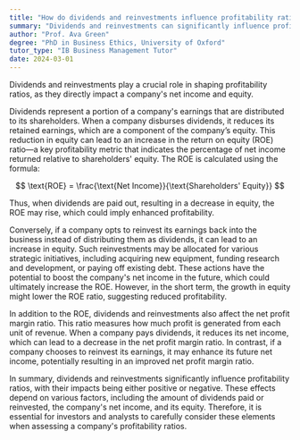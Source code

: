 ```yaml
---
title: "How do dividends and reinvestments influence profitability ratios?"
summary: "Dividends and reinvestments can significantly influence profitability ratios by affecting a company's net income and equity."
author: "Prof. Ava Green"
degree: "PhD in Business Ethics, University of Oxford"
tutor_type: "IB Business Management Tutor"
date: 2024-03-01
---
```


Dividends and reinvestments play a crucial role in shaping profitability ratios, as they directly impact a company's net income and equity.

Dividends represent a portion of a company's earnings that are distributed to its shareholders. When a company disburses dividends, it reduces its retained earnings, which are a component of the company’s equity. This reduction in equity can lead to an increase in the return on equity (ROE) ratio—a key profitability metric that indicates the percentage of net income returned relative to shareholders' equity. The ROE is calculated using the formula:

$$
\text{ROE} = \frac{\text{Net Income}}{\text{Shareholders' Equity}}
$$

Thus, when dividends are paid out, resulting in a decrease in equity, the ROE may rise, which could imply enhanced profitability.

Conversely, if a company opts to reinvest its earnings back into the business instead of distributing them as dividends, it can lead to an increase in equity. Such reinvestments may be allocated for various strategic initiatives, including acquiring new equipment, funding research and development, or paying off existing debt. These actions have the potential to boost the company's net income in the future, which could ultimately increase the ROE. However, in the short term, the growth in equity might lower the ROE ratio, suggesting reduced profitability.

In addition to the ROE, dividends and reinvestments also affect the net profit margin ratio. This ratio measures how much profit is generated from each unit of revenue. When a company pays dividends, it reduces its net income, which can lead to a decrease in the net profit margin ratio. In contrast, if a company chooses to reinvest its earnings, it may enhance its future net income, potentially resulting in an improved net profit margin ratio.

In summary, dividends and reinvestments significantly influence profitability ratios, with their impacts being either positive or negative. These effects depend on various factors, including the amount of dividends paid or reinvested, the company's net income, and its equity. Therefore, it is essential for investors and analysts to carefully consider these elements when assessing a company's profitability ratios.
    